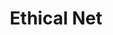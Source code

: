 ---
layout : sparkle
title : "Ethical Net"
summary : "An open, growing list of 150+ vetted resources for ethical living."
visit : https://ethical.net/
tags : []
category : "life"
---